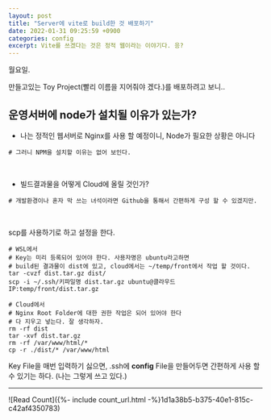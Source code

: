 ```yaml
---
layout: post
title: "Server에 vite로 build한 것 배포하기"
date: 2022-01-31 09:25:59 +0900
categories: config
excerpt: Vite를 쓰겠다는 것은 정적 웹이라는 이야기다. 응?
---
```


월요일.

만들고있는 Toy Project(빨리 이름을 지어줘야 겠다.)를 배포하려고 보니..

## 운영서버에 node가 설치될 이유가 있는가?

-   나는 정적인 웹서버로 Nginx를 사용 할 예정이니, Node가 필요한 상황은 아니다

```shell
# 그러니 NPM을 설치할 이유는 없어 보인다.
```

<br />

-   빌드결과물을 어떻게 Cloud에 올릴 것인가?

```shell
# 개발환경이나 혼자 막 쓰는 녀석이라면 Github을 통해서 간편하게 구성 할 수 있겠지만.
```

<br />

scp를 사용하기로 하고 설정을 한다.

```shell
# WSL에서
# Key는 미리 등록되어 있어야 한다. 사용자명은 ubuntu라고하면
# build된 결과물이 dist에 있고, cloud에서는 ~/temp/front에서 작업 할 것이다.
tar -cvzf dist.tar.gz dist/
scp -i ~/.ssh/키파일명 dist.tar.gz ubuntu@클라우드IP:temp/front/dist.tar.gz

# Cloud에서
# Nginx Root Folder에 대한 권한 작업은 되어 있어야 한다
# 다 지우고 넣는다. 잘 생각하자.
rm -rf dist
tar -xvf dist.tar.gz
rm -rf /var/www/html/*
cp -r ./dist/* /var/www/html
```

Key File을 매번 입력하기 싫으면, .ssh에 **config** File을 만들어두면 간편하게 사용 할 수 있기는 하다. (나는 그렇게 쓰고 있다.)

---

![Read Count]({%- include count_url.html -%}1d1a38b5-b375-40e1-815c-c42af4350783)
